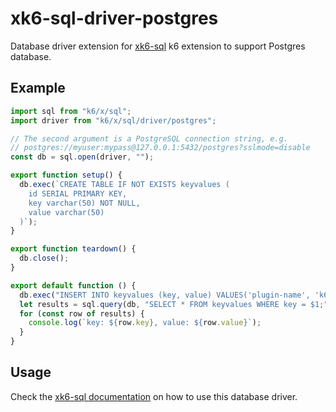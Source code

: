 # xk6-sql-driver-postgres

Database driver extension for [xk6-sql](https://github.com/grafana/xk6-sql) k6 extension to support Postgres database.

## Example

```JavaScript file=examples/example.js
import sql from "k6/x/sql";
import driver from "k6/x/sql/driver/postgres";

// The second argument is a PostgreSQL connection string, e.g.
// postgres://myuser:mypass@127.0.0.1:5432/postgres?sslmode=disable
const db = sql.open(driver, "");

export function setup() {
  db.exec(`CREATE TABLE IF NOT EXISTS keyvalues (
    id SERIAL PRIMARY KEY,
    key varchar(50) NOT NULL,
    value varchar(50)
  )`);
}

export function teardown() {
  db.close();
}

export default function () {
  db.exec("INSERT INTO keyvalues (key, value) VALUES('plugin-name', 'k6-plugin-sql');");
  let results = sql.query(db, "SELECT * FROM keyvalues WHERE key = $1;", "plugin-name");
  for (const row of results) {
    console.log(`key: ${row.key}, value: ${row.value}`);
  }
}
```

## Usage

Check the [xk6-sql documentation](https://github.com/grafana/xk6-sql) on how to use this database driver.
